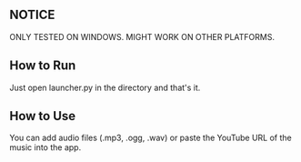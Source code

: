 ## NOTICE
ONLY TESTED ON WINDOWS. MIGHT WORK ON OTHER PLATFORMS.

## How to Run

Just open launcher.py in the directory and that's it.

## How to Use

You can add audio files (.mp3, .ogg, .wav) or paste the YouTube URL of the music into the app.
